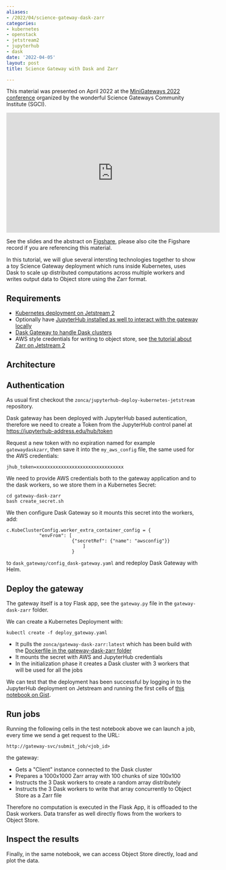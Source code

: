 ```yaml
---
aliases:
- /2022/04/science-gateway-dask-zarr
categories:
- kubernetes
- openstack
- jetstream2
- jupyterhub
- dask
date: '2022-04-05'
layout: post
title: Science Gateway with Dask and Zarr

---
```


This material was presented on April 2022 at the [MiniGateways 2022 conference](https://sciencegateways.org/minigateways2022) organized by the wonderful Science Gateways Community Institute (SGCI).

<iframe width="560" height="315" src="https://www.youtube-nocookie.com/embed/6S1_T3se828" title="YouTube video player" frameborder="0" allow="accelerometer; autoplay; clipboard-write; encrypted-media; gyroscope; picture-in-picture" allowfullscreen></iframe>

See the slides and the abstract on [Figshare](https://doi.org/10.6084/m9.figshare.19674516.v1), please also cite the Figshare record if you are referencing this material.

In this tutorial, we will glue several intersting technologies together to show a toy Science Gateway deployment which runs inside Kubernetes, uses Dask to scale up distributed computations across multiple workers and writes output data to Object store using the Zarr format.

## Requirements

* [Kubernetes deployment on Jetstream 2](https://zonca.dev/2022/03/kubernetes-jetstream2-kubespray.html)
* Optionally have [JupyterHub installed as well to interact with the gateway locally](https://zonca.dev/2022/03/jetstream2-jupyterhub.html)
* [Dask Gateway to handle Dask clusters](https://zonca.dev/2022/04/dask-gateway-jupyterhub.html)
* AWS style credentials for writing to object store, see [the tutorial about Zarr on Jetstream 2](https://zonca.dev/2022/04/zarr-jetstream2.html)

## Architecture

## Authentication

As usual first checkout the `zonca/jupyterhub-deploy-kubernetes-jetstream` repository.

Dask gateway has been deployed with JupyterHub based autentication, therefore we need to create a Token from the JupyterHub control panel at <https://jupyterhub-address.edu/hub/token>

Request a new token with no expiration named for example `gatewaydaskzarr`, then save it into the `my_aws_config` file, the same used for the AWS credentials:

    jhub_token=xxxxxxxxxxxxxxxxxxxxxxxxxxxxxxxx

We need to provide AWS credentials both to the gateway application and to the dask workers, so we store them in a Kubernetes Secret:

    cd gateway-dask-zarr
    bash create_secret.sh

We then configure Dask Gateway so it mounts this secret into the workers, add:

    c.KubeClusterConfig.worker_extra_container_config = {
                "envFrom": [
                            {"secretRef": {"name": "awsconfig"}}
                                ]
                            }

to `dask_gateway/config_dask-gateway.yaml` and redeploy Dask Gateway with Helm.

## Deploy the gateway

The gateway itself is a toy Flask app, see the `gateway.py` file in the `gateway-dask-zarr` folder.

We can create a Kubernetes Deployment with:

    kubectl create -f deploy_gateway.yaml

* It pulls the `zonca/gateway-dask-zarr:latest` which has been build with the [Dockerfile in the gateway-dask-zarr folder](https://github.com/zonca/jupyterhub-deploy-kubernetes-jetstream/blob/master/gateway-dask-zarr/Dockerfile)
* It mounts the secret with AWS and JupyterHub credentials
* In the initialization phase it creates a Dask cluster with 3 workers that will be used for all the jobs

We can test that the deployment has been successful by logging in to the JupyterHub deployment on Jetstream and running the first cells of [this notebook on Gist](https://gist.github.com/9b65ecde689c30f765688c4bbbf93a62).

## Run jobs

Running the following cells in the test notebook above we can launch a job, every time we send a get request to the URL:

    http://gateway-svc/submit_job/<job_id>

the gateway:

 * Gets a "Client" instance connected to the Dask cluster
 * Prepares a 1000x1000 Zarr array with 100 chunks of size 100x100
 * Instructs the 3 Dask workers to create a random array distributely
 * Instructs the 3 Dask workers to write that array concurrently to Object Store as a Zarr file

Therefore no computation is executed in the Flask App, it is offloaded to the Dask workers. Data transfer as well directly flows from the workers to Object Store.

## Inspect the results

Finally, in the same notebook, we can access Object Store directly, load and plot the data.

